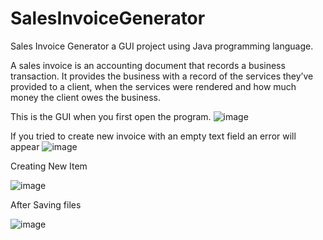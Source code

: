 # SalesInvoiceGenerator
 Sales Invoice Generator a GUI project using Java programming language.
 
 A sales invoice is an accounting document that records a business transaction. It provides the business with a record of the services they’ve provided to a client, when the services were rendered and how much money the client owes the business.
 
 This is the GUI when you first open the program.
![image](https://user-images.githubusercontent.com/63435727/174084681-7778b710-3651-4f68-8a2e-2df967f153ac.png)

If you tried to create new invoice with an empty text field an error will appear
![image](https://user-images.githubusercontent.com/63435727/174085315-54721aa7-e187-4efc-aa95-6bcdbc38506f.png)

Creating New Item

![image](https://user-images.githubusercontent.com/63435727/174085846-830cc3b6-1269-46c0-97a4-e35808539c4c.png)

After Saving files

![image](https://user-images.githubusercontent.com/63435727/174086308-3e5ae764-b39c-4818-affe-c35dc7d6a62c.png)
